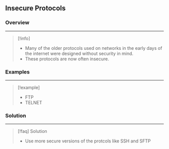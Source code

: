 ## Insecure Protocols

### Overview 
---

>[!info]
>- Many of the older protocols used on networks in the early days of the internet were designed without security in mind.
>- These protocols are now often insecure.

### Examples 
---
>[!example]
>- FTP
>- TELNET 

### Solution 
---
>[!faq] Solution
>- Use more secure versions of the protcols like SSH and SFTP

